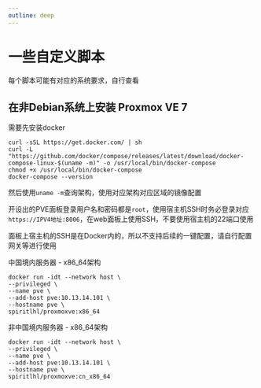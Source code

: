 ```yaml
---
outline: deep
---
```


# 一些自定义脚本

每个脚本可能有对应的系统要求，自行查看

## 在非Debian系统上安装 Proxmox VE 7

需要先安装docker

```
curl -sSL https://get.docker.com/ | sh
curl -L "https://github.com/docker/compose/releases/latest/download/docker-compose-linux-$(uname -m)" -o /usr/local/bin/docker-compose
chmod +x /usr/local/bin/docker-compose
docker-compose --version
```

然后使用```uname -m```查询架构，使用对应架构对应区域的镜像配置

开设出的PVE面板登录用户名和密码都是```root```，使用宿主机SSH时务必登录对应```https://IPV4地址:8006```，在web面板上使用SSH，不要使用宿主机的22端口使用

面板上宿主机的SSH是在Docker内的，所以不支持后续的一键配置，请自行配置网关等进行使用

中国境内服务器 - x86_64架构

```
docker run -idt --network host \
--privileged \
--name pve \
--add-host pve:10.13.14.101 \
--hostname pve \
spiritlhl/proxmoxve:x86_64
```

非中国境内服务器 - x86_64架构

```
docker run -idt --network host \
--privileged \
--name pve \
--add-host pve:10.13.14.101 \
--hostname pve \
spiritlhl/proxmoxve:cn_x86_64
```
